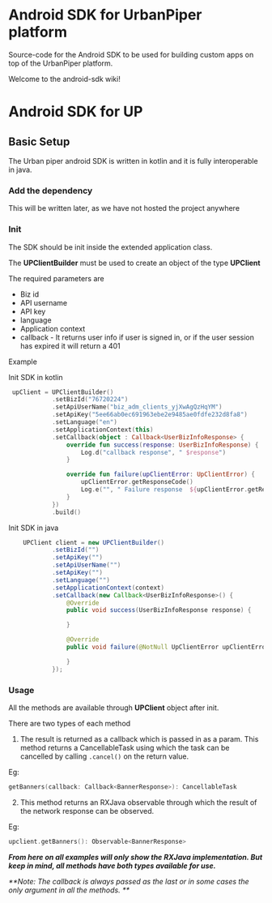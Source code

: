 # Android SDK for UrbanPiper platform

Source-code for the Android SDK to be used for building custom apps on top of the UrbanPiper platform.

Welcome to the android-sdk wiki!

# Android SDK for UP

## Basic Setup

The Urban piper android SDK is written in kotlin and it is fully interoperable in java.

### Add the dependency

This will be written later, as we have not hosted the project anywhere

### Init

The SDK should be init inside the extended application class. 

The **UPClientBuilder** must be used to create an object of the type **UPClient**

The required parameters are
 - Biz id
- API username
- API key
- language
- Application context
- callback - It returns user info if user is signed in, or if the user session has expired it will return
a 401

Example 

Init SDK in kotlin

```kotlin
 upClient = UPClientBuilder()
            .setBizId("76720224")
            .setApiUserName("biz_adm_clients_yjXwAgQzHqYM")
            .setApiKey("5ee66ab0ec691963ebe2e9485ae0fdfe232d8fa8")
            .setLanguage("en")
            .setApplicationContext(this)
            .setCallback(object : Callback<UserBizInfoResponse> {
                override fun success(response: UserBizInfoResponse) {
                    Log.d("callback response", " $response")
                }

                override fun failure(upClientError: UpClientError) {
                    upClientError.getResponseCode()
                    Log.e("", " Failure response  ${upClientError.getResponseCode()}")
                }
            })
            .build()
```

Init SDK in java


```java
    UPClient client = new UPClientBuilder()
            .setBizId("")
            .setApiKey("")
            .setApiUserName("")
            .setApiKey("")
            .setLanguage("")
            .setApplicationContext(context)
            .setCallback(new Callback<UserBizInfoResponse>() {
                @Override
                public void success(UserBizInfoResponse response) {

                }

                @Override
                public void failure(@NotNull UpClientError upClientError) {

                }
            });
```
### Usage

All the methods are available through **UPClient** object after init.

There are two types of each method

1. The result is returned as a callback which is passed in as a param. This method returns a CancellableTask using which the task can be cancelled by calling ```.cancel()``` on the return value.


Eg: 
```kotlin
getBanners(callback: Callback<BannerResponse>): CancellableTask 
```
2. This method returns an RXJava observable through which the result of the network response can be observed.

Eg: 
```kotlin
upclient.getBanners(): Observable<BannerResponse>
```

_**From here on all examples will only show the RXJava implementation. But keep in mind, all methods have both types available for use.**_

_**Note: The callback is always passed as the last or in some cases the only argument in all the methods. **_






















